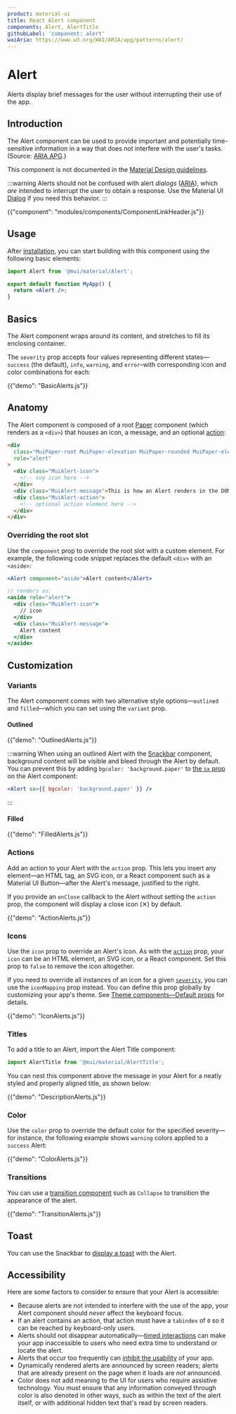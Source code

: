 ```yaml
---
product: material-ui
title: React Alert component
components: Alert, AlertTitle
githubLabel: 'component: alert'
waiAria: https://www.w3.org/WAI/ARIA/apg/patterns/alert/
---
```


# Alert

<p class="description">Alerts display brief messages for the user without interrupting their use of the app.</p>

## Introduction

The Alert component can be used to provide important and potentially time-sensitive information in a way that does not interfere with the user's tasks. (Source: [ARIA APG](https://www.w3.org/WAI/ARIA/apg/patterns/alert/).)

This component is not documented in the [Material Design guidelines](https://material.io/).

:::warning
Alerts should not be confused with alert _dialogs_ ([ARIA](https://www.w3.org/WAI/ARIA/apg/patterns/alertdialog/)), which _are_ intended to interrupt the user to obtain a response.
Use the Material UI [Dialog](https://mui.com/material-ui/react-dialog/) if you need this behavior.
:::

{{"component": "modules/components/ComponentLinkHeader.js"}}

## Usage

After [installation](/material/getting-started/installation/), you can start building with this component using the following basic elements:

```jsx
import Alert from '@mui/material/Alert';

export default function MyApp() {
  return <Alert />;
}
```

## Basics

The Alert component wraps around its content, and stretches to fill its enclosing container.

The `severity` prop accepts four values representing different states—`success` (the default), `info`, `warning`, and `error`–with corresponding icon and color combinations for each:

{{"demo": "BasicAlerts.js"}}

## Anatomy

The Alert component is composed of a root [Paper](/material-ui/react-paper/) component (which renders as a `<div>`) that houses an icon, a message, and an optional [action](#actions):

```html
<div
  class="MuiPaper-root MuiPaper-elevation MuiPaper-rounded MuiPaper-elevation0 MuiAlert-root MuiAlert-standardSuccess MuiAlert-standard"
  role="alert"
>
  <div class="MuiAlert-icon">
    <!-- svg icon here -->
  </div>
  <div class="MuiAlert-message">This is how an Alert renders in the DOM.</div>
  <div class="MuiAlert-action">
    <!-- optional action element here -->
  </div>
</div>
```

### Overriding the root slot

Use the `component` prop to override the root slot with a custom element.
For example, the following code snippet replaces the default `<div>` with an `<aside>`:

```jsx
<Alert component="aside">Alert content</Alert>

// renders as:
<aside role="alert">
  <div class="MuiAlert-icon">
    // icon
  </div>
  <div class="MuiAlert-message">
    Alert content
  </div>
</aside>
```

## Customization

### Variants

The Alert component comes with two alternative style options—`outlined` and `filled`—which you can set using the `variant` prop.

#### Outlined

{{"demo": "OutlinedAlerts.js"}}

:::warning
When using an outlined Alert with the [Snackbar](/material-ui/react-snackbar/#customization) component, background content will be visible and bleed through the Alert by default.
You can prevent this by adding `bgcolor: 'background.paper'` to [the `sx` prop](/material-ui/customization/how-to-customize/#the-sx-prop) on the Alert component:

```jsx
<Alert sx={{ bgcolor: 'background.paper' }} />
```
:::


#### Filled

{{"demo": "FilledAlerts.js"}}


### Actions

Add an action to your Alert with the `action` prop.
This lets you insert any element—an HTML tag, an SVG icon, or a React component such as a Material UI Button—after the Alert's message, justified to the right.

If you provide an `onClose` callback to the Alert without setting the `action` prop, the component will display a close icon (&#x2715;) by default.

{{"demo": "ActionAlerts.js"}}

### Icons

Use the `icon` prop to override an Alert's icon.
As with the [`action`](#actions) prop, your `icon` can be an HTML element, an SVG icon, or a React component.
Set this prop to `false` to remove the icon altogether.

If you need to override all instances of an icon for a given [`severity`](#basics), you can use the `iconMapping` prop instead.
You can define this prop globally by customizing your app's theme. See [Theme components—Default props](/material-ui/customization/theme-components/#default-props) for details.

{{"demo": "IconAlerts.js"}}

### Titles

To add a title to an Alert, import the Alert Title component:

```jsx
import AlertTitle from '@mui/material/AlertTitle';
```

You can nest this component above the message in your Alert for a neatly styled and properly aligned title, as shown below:

{{"demo": "DescriptionAlerts.js"}}

### Color

Use the `color` prop to override the default color for the specified severity—for instance, the following example shows `warning` colors applied to a `success` Alert:

{{"demo": "ColorAlerts.js"}}

### Transitions

You can use a [transition component](/material-ui/transitions/) such as `Collapse` to transition the appearance of the alert.

{{"demo": "TransitionAlerts.js"}}

## Toast

You can use the Snackbar to [display a toast](/material-ui/react-snackbar/#customization) with the Alert.

## Accessibility

Here are some factors to consider to ensure that your Alert is accessible:

- Because alerts are not intended to interfere with the use of the app, your Alert component should _never_ affect the keyboard focus.
- If an alert contains an action, that action must have a `tabindex` of `0` so it can be reached by keyboard-only users.
- Alerts should not disappear automatically—[timed interactions](https://www.w3.org/TR/UNDERSTANDING-WCAG20/time-limits-no-exceptions.html) can make your app inaccessible to users who need extra time to understand or locate the alert.
- Alerts that occur too frequently can [inhibit the usability](https://www.w3.org/TR/UNDERSTANDING-WCAG20/time-limits-postponed.html) of your app.
- Dynamically rendered alerts are announced by screen readers; alerts that are already present on the page when it loads are _not_ announced.
- Color does not add meaning to the UI for users who require assistive technology. You must ensure that any information conveyed through color is also denoted in other ways, such as within the text of the alert itself, or with additional hidden text that's read by screen readers.

